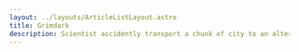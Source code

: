 ```yaml
---
layout: ../layouts/ArticleListLayout.astro
title: Grimdark
description: Scientist accidently transport a chunk of city to an alternate timeline. They are stranded there.
---
```

